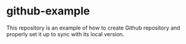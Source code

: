 # github-example
This repository is an example of how to create  Github repository and properly set it up to sync with its local version.
